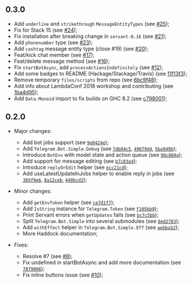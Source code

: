 0.3.0
---

- Add `underline` and `strikethrough` `MessageEntityTypes` (see [#25]( https://github.com/fizruk/telegram-bot-simple/pull/25 ));
- Fix for Stack 15 (see [#24]( https://github.com/fizruk/telegram-bot-simple/pull/24 ));
- Fix installation after breaking change in `servant-0.16` (see [#21]( https://github.com/fizruk/telegram-bot-simple/pull/21 ));
- Add `phonenumber` type (see [#23]( https://github.com/fizruk/telegram-bot-simple/pull/23 ));
- Add `cashtag` message entity type (close #19) (see [#20]( https://github.com/fizruk/telegram-bot-simple/pull/20 ));
- Feat/kick chat member (see [#17]( https://github.com/fizruk/telegram-bot-simple/pull/17 ));
- Feat/delete message method (see [#16]( https://github.com/fizruk/telegram-bot-simple/pull/16 ));
- Fix `startBotAsync`, add `processActionsIndefinitely` (see [#12]( https://github.com/fizruk/telegram-bot-simple/pull/12 ));
- Add some badges to README (Hackage/Stackage/Travis) (see [11f13f3]( https://github.com/fizruk/telegram-bot-simple/commit/11f13f3 ));
- Remove temporary `files/scripts` from repo (see [6bc9f48]( https://github.com/fizruk/telegram-bot-simple/commit/6bc9f48 ));
- Add info about LambdaConf 2018 workshop and contributing (see [1ba4d95]( https://github.com/fizruk/telegram-bot-simple/commit/1ba4d95 ));
- Add `Data.Monoid` import to fix builds on GHC 8.2 (see [c798001]( https://github.com/fizruk/telegram-bot-simple/commit/c798001 ));

0.2.0
---

* Major changes:
  - Add bot jobs support (see [`9e0424e`](https://github.com/fizruk/telegram-bot-simple/commit/9e0424e));
  - Add `Telegram.Bot.Simple.Debug` (see [`7db84c5`](https://github.com/fizruk/telegram-bot-simple/commit/7db84c5),
    [`49679d4`](https://github.com/fizruk/telegram-bot-simple/commit/49679d4),
    [`5ba949b`](https://github.com/fizruk/telegram-bot-simple/commit/5ba949b));
  - Introduce `BotEnv` with model state and action queue (see [`98c869a`](https://github.com/fizruk/telegram-bot-simple/commit/98c869a));
  - Add support for message editing (see [`b7c83a4`](https://github.com/fizruk/telegram-bot-simple/commit/b7c83a4));
  - Introduce `replyOrEdit` helper (see [`ecc21cd`](https://github.com/fizruk/telegram-bot-simple/commit/ecc21cd));
  - Add useLatestUpdateInJobs helper to enable reply in jobs (see [`385f9e6`](https://github.com/fizruk/telegram-bot-simple/commit/385f9e6),
    [`8a12ceb`](https://github.com/fizruk/telegram-bot-simple/commit/8a12ceb),
    [`448bcd2`](https://github.com/fizruk/telegram-bot-simple/commit/448bcd2));

* Minor changes:
  - Add `getEnvToken` helper (see [`ce7d1f7`](https://github.com/fizruk/telegram-bot-simple/commit/ce7d1f7));
  - Add `IsString` instance for `Telegram.Token` (see [`f105bb9`](https://github.com/fizruk/telegram-bot-simple/commit/f105bb9));
  - Print Servant errors when `getUpdates` fails (see [`bc7c5bb`](https://github.com/fizruk/telegram-bot-simple/commit/bc7c5bb));
  - Split `Telegram.Bot.Simple` into several submodules (see [`8ed2783`](https://github.com/fizruk/telegram-bot-simple/commit/8ed2783));
  - Add `withEffect` helper in `Telegram.Bot.Simple.Eff` (see [`aebba52`](https://github.com/fizruk/telegram-bot-simple/commit/aebba52));
  - More Haddock documentation;

* Fixes:
  - Resolve #7 (see [#8](https://github.com/fizruk/telegram-bot-simple/pull/8));
  - Fix undefined in startBotAsync and add more documentation (see [`7879066`](https://github.com/fizruk/telegram-bot-simple/commit/7879066));
  - Fix inline buttons issue (see [#10](https://github.com/fizruk/telegram-bot-simple/pull/10));
